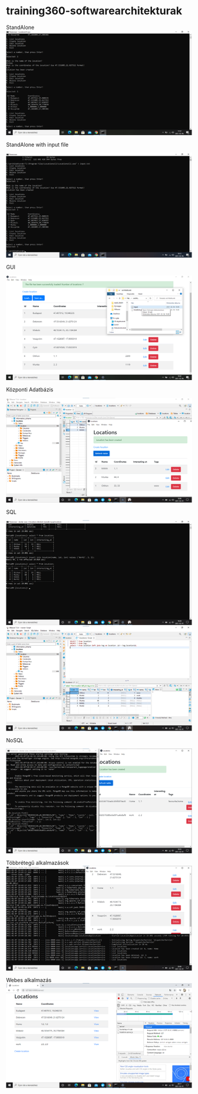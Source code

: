 # training360-softwarearchitekturak

StandAlone
![StandAlone](StandAlone.png)

StandAlone with input file

![StandAlonewI](input.png)

GUI

![GUI](GUI.png)

Központi Adatbázis

![CDB](CDB.png)

SQL

![SQL1](SQL1.png)
![SQL2](SQL2.png)

NoSQL

![mongo](Mongo.png)

Többrétegű alkalmazások
![mla](mla.png)

Webes alkalmazás
![webes](webes.png)
